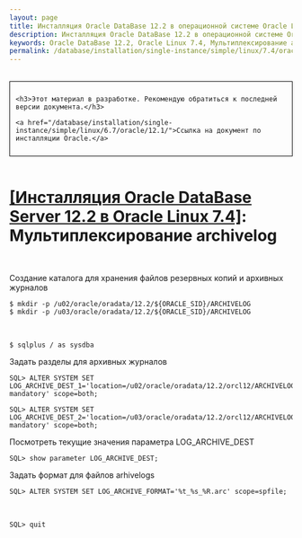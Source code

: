 ```yaml
---
layout: page
title: Инсталляция Oracle DataBase 12.2 в операционной системе Oracle Linux 7.4 - Мультиплексирование archivelog
description: Инсталляция Oracle DataBase 12.2 в операционной системе Oracle Linux 7.4 - Мультиплексирование archivelog
keywords: Oracle DataBase 12.2, Oracle Linux 7.4, Мультиплексирование archivelog
permalink: /database/installation/single-instance/simple/linux/7.4/oracle/12.2/oracle-archivelogs-multiplexing/
---
```


<br/>

<div style="padding:10px; border:thin solid black;">

	<h3>Этот материал в разработке. Рекомендую обратиться к последней версии документа.</h3>

    <a href="/database/installation/single-instance/simple/linux/6.7/oracle/12.1/">Ссылка на документ по инсталляции Oracle.</a>

</div>

<br/>

# <a href="/database/installation/single-instance/simple/linux/7.4/oracle/12.2/">[Инсталляция Oracle DataBase Server 12.2 в Oracle Linux 7.4]</a>: Мультиплексирование archivelog

<br/>

Создание каталога для хранения файлов резервных копий и архивных журналов

	$ mkdir -p /u02/oracle/oradata/12.2/${ORACLE_SID}/ARCHIVELOG
	$ mkdir -p /u03/oracle/oradata/12.2/${ORACLE_SID}/ARCHIVELOG

<br/>

	$ sqlplus / as sysdba

Задать разделы для архивных журналов

	SQL> ALTER SYSTEM SET LOG_ARCHIVE_DEST_1='location=/u02/oracle/oradata/12.2/orcl12/ARCHIVELOG mandatory' scope=both;

	SQL> ALTER SYSTEM SET LOG_ARCHIVE_DEST_2='location=/u03/oracle/oradata/12.2/orcl12/ARCHIVELOG mandatory' scope=both;


Посмотреть текущие значения параметра LOG_ARCHIVE_DEST

	SQL> show parameter LOG_ARCHIVE_DEST;


Задать формат для файлов arhivelogs


	SQL> ALTER SYSTEM SET LOG_ARCHIVE_FORMAT='%t_%s_%R.arc' scope=spfile;

<br/>

	SQL> quit
